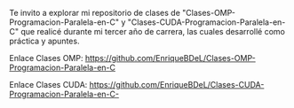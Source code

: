 Te invito a explorar mi repositorio de clases de "Clases-OMP-Programacion-Paralela-en-C" y "Clases-CUDA-Programacion-Paralela-en-C" que realicé durante mi tercer año de carrera, las cuales desarrollé como práctica y apuntes.

Enlace Clases OMP: https://github.com/EnriqueBDeL/Clases-OMP-Programacion-Paralela-en-C

Enlace Clases CUDA: https://github.com/EnriqueBDeL/Clases-CUDA-Programacion-Paralela-en-C-
